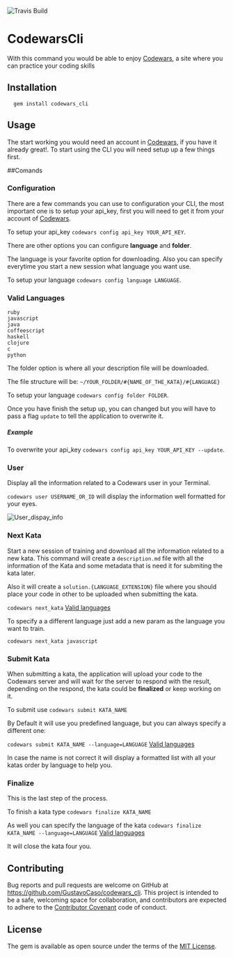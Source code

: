 ![Travis Build](https://travis-ci.org/GustavoCaso/codewars_cli.svg?branch=master)
# CodewarsCli

With this command you would be able to enjoy [Codewars](http://www.codewars.com/), a site where you can practice your coding skills

## Installation

 ```
   gem install codewars_cli
 ```

## Usage

The start working you would need an account in [Codewars](http://www.codewars.com/join), if you have it already great!.
To start using the CLI you will need setup up a few things first.

##Comands

### Configuration
There are a few commands you can use to configuration your CLI, the most important one is to setup your api_key, first you will need to get it from your account of [Codewars](https://www.codewars.com/users/edit).

To setup your api_key `codewars config api_key YOUR_API_KEY`.

There are other options you can configure **language** and **folder**.

The language is your favorite option for downloading. Also you can specify everytime you start a new session what language you want use.

To setup your language `codewars config language LANGUAGE`.

### Valid Languages

```
ruby
javascript
java
coffeescript
haskell
clojure
c
python
```


The folder option is where all your description file will be downloaded.

The file structure will be: `~/YOUR_FOLDER/#{NAME_OF_THE_KATA}/#{LANGUAGE}`

To setup your language `codewars config folder FOLDER`.

Once you have finish the setup up,  you can changed but you will have to pass a flag `update` to tell the application to overwrite it.

##### Example

To overwrite your api_key `codewars config api_key YOUR_API_KEY --update`.

### User
Display all the information related to a Codewars user in your Terminal.

`codewars user USERNAME_OR_ID` will display the information well formatted for your eyes.

![User_dispay_info](https://cloud.githubusercontent.com/assets/4672858/12372466/8bb2e012-bc58-11e5-8fac-325108ebfdf6.png)

### Next Kata
Start a new session of training and download all the information related to a new kata.
This command will create a `description.md` file with all the information of the Kata and some metadata that is need it for submiting the kata later.

Also it will create a `solution.{LANGUAGE_EXTENSION}` file where you should place your code in other to be uploaded when submitting the kata.

`codewars next_kata` [Valid languages](#valid-languages)

To specify a a different language just add a new param as the language you want to train.

`codewars next_kata javascript`

### Submit Kata
When submitting a kata, the application will upload your code to the Codewars server and will wait for the server to respond with the result, depending on the respond, the kata could be **finalized** or keep working on it.

To submit use `codewars submit KATA_NAME`

By Default it will use you predefined language, but you can always specify a different one:

`codewars submit KATA_NAME --language=LANGUAGE` [Valid languages](#valid-languages)


In case the name is not correct it will display a formatted list with all your katas order by language to help you.

### Finalize
This is the last step of the process.

To finish a kata type `codewars finalize KATA_NAME`

As well you can specify the language of the kata `codewars finalize KATA_NAME --language=LANGUAGE` [Valid languages](#valid-languages)

It will close the kata four you.




## Contributing

Bug reports and pull requests are welcome on GitHub at https://github.com/GustavoCaso/codewars_cli. This project is intended to be a safe, welcoming space for collaboration, and contributors are expected to adhere to the [Contributor Covenant](contributor-covenant.org) code of conduct.


## License

The gem is available as open source under the terms of the [MIT License](http://opensource.org/licenses/MIT).

